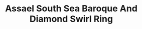 ---
title: Assael South Sea Baroque And Diamond Swirl Ring
description: |
  Diamonds swirl delicately around an exquisite Baroque Pearl.
specs: |
  South Sea Cultured Baroque Pearl Ring, 14.9 x 15.1 x 17.7mm, with 108 Pave set diamonds, 1.05 ctw. Set in 18K White Gold.
images:
  - image_path: /uploads/assael-south-sea-baroque-and-diamond-swirl-ring.jpg
_category:
order: 29
categories:
  - rings
---